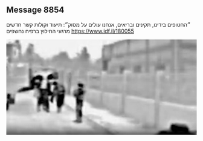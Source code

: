 ## Message 8854

״החטופים בידינו, תקינים ובריאים, אנחנו עולים על מסוק״:
תיעוד וקולות קשר חדשים מרגעי החילוץ ברפיח נחשפים
https://www.idf.il/180055

![Photo](8854/8854_photo.jpg)
